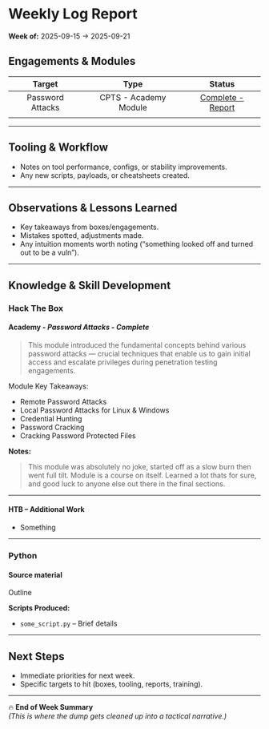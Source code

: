 # Weekly Log Report
**Week of:** 2025-09-15 → 2025-09-21

## Engagements & Modules  

|      Target      |         Type          |                            Status                            |
| :--------------: | :-------------------: | :----------------------------------------------------------: |
| Password Attacks | CPTS - Academy Module | [Complete - Report](../../boxes/htb-academy/Password-Attacks-Assessment.md) |
|                  |                       |                                                              |

---

## Tooling & Workflow  
- Notes on tool performance, configs, or stability improvements.  
- Any new scripts, payloads, or cheatsheets created.  

---

## Observations & Lessons Learned  
- Key takeaways from boxes/engagements.  
- Mistakes spotted, adjustments made.  
- Any intuition moments worth noting (“something looked off and turned out to be a vuln”).  

---

## Knowledge & Skill Development  

### Hack The Box  

#### Academy - *Password Attacks - Complete*  
> This module introduced the fundamental concepts behind various  password attacks — crucial techniques that enable us to gain initial  access and escalate privileges during penetration testing engagements.

Module Key Takeaways:

- Remote Password Attacks
- Local Password Attacks for Linux & Windows
- Credential Hunting
- Password Cracking
- Cracking Password Protected Files

**Notes:**  

> This module was absolutely no joke, started off as a slow burn then went full tilt. Module is a course on itself. Learned a lot thats for sure, and good luck to anyone else out there in the final sections.

---

#### HTB – Additional Work  
- Something

---

### Python  

#### Source material  
Outline

**Scripts Produced:**  
- `some_script.py` – Brief details 

---

## Next Steps  
- Immediate priorities for next week.  
- Specific targets to hit (boxes, tooling, reports, training).  

---

🔥 **End of Week Summary**  
*(This is where the dump gets cleaned up into a tactical narrative.)*  
